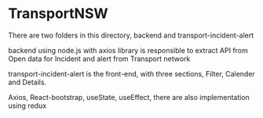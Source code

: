 # TransportNSW

There are two folders in this directory, backend and transport-incident-alert

backend using node.js with axios library is responsible to extract API from Open data for Incident and alert from Transport network

transport-incident-alert is the front-end, with three sections, Filter, Calender and Details.

Axios, React-bootstrap, useState, useEffect, there are also implementation using redux
